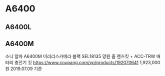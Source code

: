 
# A6400

## A6400L

## A6400M
소니 알파 A6400M 미러리스카메라 블랙 SEL18135 망원 줌 렌즈킷 + ACC-TRW 배터리 충전기 킷
https://www.coupang.com/vp/products/192070641
1,923,000원 2019.07.09 기준
